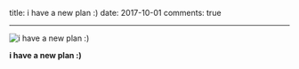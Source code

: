 title: i have a new plan :)
date: 2017-10-01
comments: true

----------

![i have a new plan :)](http://oih7sazbd.bkt.clouddn.com/v2-0f7b17469e80131a257069946fd40481_hd.jpg)

**i have a new plan :)**
<!-- more -->
